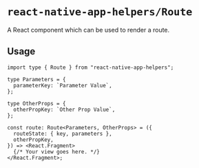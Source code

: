 # `react-native-app-helpers/Route`

A React component which can be used to render a route.

## Usage

```tsx
import type { Route } from "react-native-app-helpers";

type Parameters = {
  parameterKey: `Parameter Value`,
};

type OtherProps = {
  otherPropKey: `Other Prop Value`,
};

const route: Route<Parameters, OtherProps> = ({
  routeState: { key, parameters },
  otherPropKey,
}) => <React.Fragment>
  {/* Your view goes here. */}
</React.Fragment>;
```

